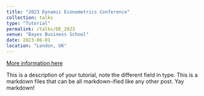 ```yaml
---
title: "2023 Dynamic Econometrics Conference"
collection: talks
type: "Tutorial"
permalink: /talks/DE_2023
venue: "Bayes Business School"
date: 2023-06-01
location: "London, UK"
---
```


[More information here](http://exampleurl.com)

This is a description of your tutorial, note the different field in type. This is a markdown files that can be all markdown-ified like any other post. Yay markdown!

